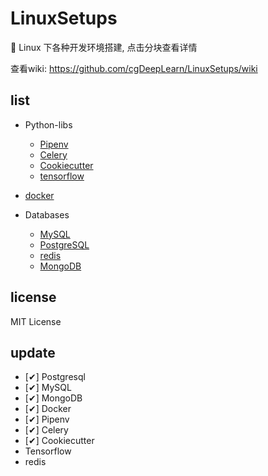 # LinuxSetups 

:wrench: Linux 下各种开发环境搭建, 点击分块查看详情

查看wiki: https://github.com/cgDeepLearn/LinuxSetups/wiki


## list

* Python-libs
  * [Pipenv](docs/python-lib/Pipenv.md)
  * [Celery](docs/python-lib/Celery.md)
  * [Cookiecutter](docs/python-lib/Cookiecutter.md)
  * [tensorflow](docs/python-lib/Tensorflow.md)

* [docker](docs/docker/install-docker.md)

* Databases
  * [MySQL](docs/databases/mysql.md)
  * [PostgreSQL](docs/databases/postgresql.md)
  * [redis](docs/databases/redis.md)
  * [MongoDB](docs/databases/mongodb.md)

## license

MIT License

## update 

- [✔] Postgresql
- [✔] MySQL
- [✔] MongoDB
- [✔] Docker
- [✔] Pipenv
- [✔] Celery
- [✔] Cookiecutter
- Tensorflow
- redis